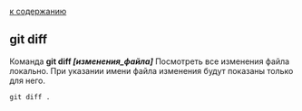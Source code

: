 [к содержанию](../readme.md)

## git diff

Команда **git diff *[изменения_файла]*** Посмотреть все изменения файла локально. При указании имени файла изменения будут показаны только для него. 

``` bash-
git diff .
```